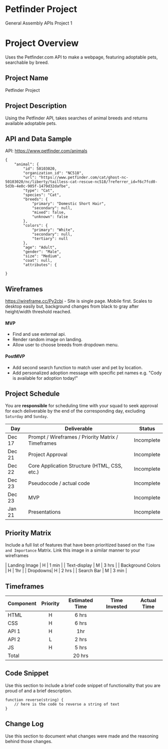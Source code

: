 # Petfinder Project

General Assembly APIs Project 1

# Project Overview

Uses the Petfinder.com API to make a webpage, featuring adoptable pets, searchable by breed.

## Project Name

Petfinder Project

## Project Description

Using the Petfinder API, takes searches of animal breeds and returns available adoptable pets.

## API and Data Sample

API: https://www.petfinder.com/animals

```
{
    "animal": {
        "id": 50103020,
        "organization_id": "NC518",
        "url": "https://www.petfinder.com/cat/ghost-nc-50103020/nc/liberty/tailless-cat-rescue-nc518/?referrer_id=f6c7fcd0-5d3b-4e0c-905f-1479d32dafbe",
        "type": "Cat",
        "species": "Cat",
        "breeds": {
            "primary": "Domestic Short Hair",
            "secondary": null,
            "mixed": false,
            "unknown": false
        },
        "colors": {
            "primary": "White",
            "secondary": null,
            "tertiary": null
        },
        "age": "Adult",
        "gender": "Male",
        "size": "Medium",
        "coat": null,
        "attributes": {

}
```

## Wireframes

https://wireframe.cc/Py2cbi - Site is single page. Mobile first. Scales to desktop easily but, background changes from black to gray after height/width threshold reached.

#### MVP

- Find and use external api.
- Render random image on landing.
- Allow user to choose breeds from dropdown menu.

#### PostMVP

- Add second search function to match user and pet by location.
- Add personalized adoption message with specific pet names e.g. "Cody is available for adoption today!"

## Project Schedule

You are **responsible** for scheduling time with your squad to seek approval for each deliverable by the end of the corresponding day, excluding `Saturday` and `Sunday`.

| Day    | Deliverable                                        | Status     |
| ------ | -------------------------------------------------- | ---------- |
| Dec 17 | Prompt / Wireframes / Priority Matrix / Timeframes | Incomplete |
| Dec 21 | Project Approval                                   | Incomplete |
| Dec 22 | Core Application Structure (HTML, CSS, etc.)       | Incomplete |
| Dec 23 | Pseudocode / actual code                           | Incomplete |
| Dec 23 | MVP                                                | Incomplete |
| Jan 21 | Presentations                                      | Incomplete |

## Priority Matrix

Include a full list of features that have been prioritized based on the `Time and Importance` Matrix. Link this image in a similar manner to your wireframes

| Landing Image | H | 1 min |
| Text-display | M | 3 hrs |
| Background Colors | H | 1hr |
| Dropdowns| H | 2 hrs |
| Search Bar | M | 3 min |

## Timeframes

| Component | Priority | Estimated Time | Time Invested | Actual Time |
| --------- | :------: | :------------: | :-----------: | :---------: |
| HTML      |    H     |     6 hrs      |               |             |
| CSS       |    H     |     6 hrs      |               |             |
| API 1     |    H     |      1hr       |               |             |
| API 2     |    L     |     2 hrs      |               |             |
| JS        |    H     |     5 hrs      |               |             |
| Total     |          |     20 hrs     |               |             |

## Code Snippet

Use this section to include a brief code snippet of functionality that you are proud of and a brief description.

```
function reverse(string) {
	// here is the code to reverse a string of text
}
```

## Change Log

Use this section to document what changes were made and the reasoning behind those changes.

